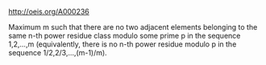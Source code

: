http://oeis.org/A000236

Maximum m such that there are no two adjacent elements belonging to the same n-th power residue class modulo some prime p in the sequence 1,2,...,m (equivalently, there is no n-th power residue modulo p in the sequence 1/2,2/3,...,(m-1)/m).
